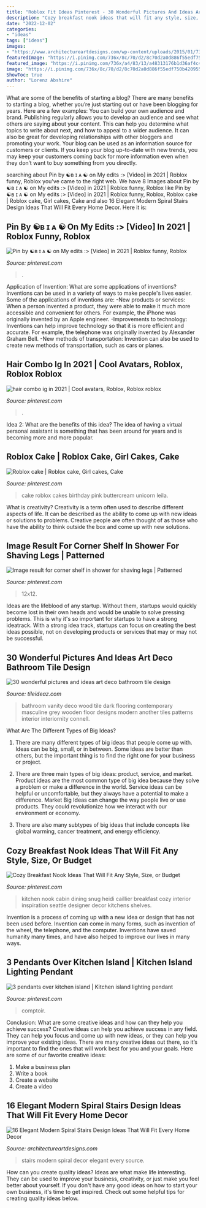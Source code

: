 ```yaml
---
title: "Roblox Fit Ideas Pinterest - 30 Wonderful Pictures And Ideas Art Deco Bathroom Tile Design"
description: "Cozy breakfast nook ideas that will fit any style, size, or budget"
date: "2022-12-02"
categories:
- "ideas"
tags: ["ideas"]
images:
- "https://www.architectureartdesigns.com/wp-content/uploads/2015/01/73.jpg"
featuredImage: "https://i.pinimg.com/736x/8c/70/d2/8c70d2a0d886f55edf750b420955b687.jpg"
featured_image: "https://i.pinimg.com/736x/a4/83/13/a48313176b1d36af4c44fc96fcbed7be.jpg"
image: "https://i.pinimg.com/736x/8c/70/d2/8c70d2a0d886f55edf750b420955b687.jpg"
ShowToc: true
author: "Lorenz Abshire"
---
```



What are some of the benefits of starting a blog?
There are many benefits to starting a blog, whether you’re just starting out or have been blogging for years. Here are a few examples: 
You can build your own audience and brand. 
Publishing regularly allows you to develop an audience and see what others are saying about your content. This can help you determine what topics to write about next, and how to appeal to a wider audience. 
It can also be great for developing relationships with other bloggers and promoting your work. 
Your blog can be used as an information source for customers or clients. If you keep your blog up-to-date with new trends, you may keep your customers coming back for more information even when they don’t want to buy something from you directly.

	

		
searching about Pin by ☯ʙ ɪ ᴀ ☯ on My edits :&gt; [Video] in 2021 | Roblox funny, Roblox you've came to the right web. We have 8 Images about Pin by ☯ʙ ɪ ᴀ ☯ on My edits :&gt; [Video] in 2021 | Roblox funny, Roblox like Pin by ☯ʙ ɪ ᴀ ☯ on My edits :&gt; [Video] in 2021 | Roblox funny, Roblox, Roblox cake | Roblox cake, Girl cakes, Cake and also 16 Elegant Modern Spiral Stairs Design Ideas That Will Fit Every Home Decor. Here it is:
		
    
## Pin By ☯ʙ ɪ ᴀ ☯ On My Edits :&gt; [Video] In 2021 | Roblox Funny, Roblox

<img loading=lazy src="https://i.pinimg.com/736x/8c/70/d2/8c70d2a0d886f55edf750b420955b687.jpg" onerror="this.onerror=null;this.src='https://tse4.mm.bing.net/th?id=OIP.1RfX9-lRVtwKq5sw4fXLYwHaNK&amp;pid=15.1';" alt="Pin by ☯ʙ ɪ ᴀ ☯ on My edits :&gt; [Video] in 2021 | Roblox funny, Roblox">

_Source: pinterest.com_

>. 

	

Application of Invention: What are some applications of inventions?
Inventions can be used in a variety of ways to make people's lives easier. Some of the applications of inventions are: 
-New products or services: When a person invented a product, they were able to make it much more accessible and convenient for others. For example, the iPhone was originally invented by an Apple engineer. 
-Improvements to technology: Inventions can help improve technology so that it is more efficient and accurate. For example, the telephone was originally invented by Alexander Graham Bell. 
-New methods of transportation: Invention can also be used to create new methods of transportation, such as cars or planes.

    
## Hair Combo Ig In 2021 | Cool Avatars, Roblox, Roblox Roblox

<img loading=lazy src="https://i.pinimg.com/736x/a4/83/13/a48313176b1d36af4c44fc96fcbed7be.jpg" onerror="this.onerror=null;this.src='https://tse2.mm.bing.net/th?id=OIP.vV9Fsscz-_D8IerX4zwqFwHaK4&amp;pid=15.1';" alt="hair combo ig in 2021 | Cool avatars, Roblox, Roblox roblox">

_Source: pinterest.com_

>. 

	

Idea 2: What are the benefits of this idea?
The idea of having a virtual personal assistant is something that has been around for years and is becoming more and more popular.

    
## Roblox Cake | Roblox Cake, Girl Cakes, Cake

<img loading=lazy src="https://i.pinimg.com/736x/86/67/aa/8667aa3cc5455c3cf79edc1eb320b707.jpg" onerror="this.onerror=null;this.src='https://tse3.mm.bing.net/th?id=OIP.a90Ppy2c2QVukA1EKoaJGwHaJ4&amp;pid=15.1';" alt="Roblox cake | Roblox cake, Girl cakes, Cake">

_Source: pinterest.com_

>cake roblox cakes birthday pink buttercream unicorn leila. 

	

What is creativity?
Creativity is a term often used to describe different aspects of life. It can be described as the ability to come up with new ideas or solutions to problems. Creative people are often thought of as those who have the ability to think outside the box and come up with new solutions.

    
## Image Result For Corner Shelf In Shower For Shaving Legs | Patterned

<img loading=lazy src="https://i.pinimg.com/736x/0a/3a/be/0a3abe54f89fed67a01c9f8a1dc381de.jpg" onerror="this.onerror=null;this.src='https://tse2.mm.bing.net/th?id=OIP.lFa7a4cfkySMFarQsi7ajgAAAA&amp;pid=15.1';" alt="Image result for corner shelf in shower for shaving legs | Patterned">

_Source: pinterest.com_

>12x12. 

	

Ideas are the lifeblood of any startup. Without them, startups would quickly become lost in their own heads and would be unable to solve pressing problems. This is why it's so important for startups to have a strong ideatrack. With a strong idea track, startups can focus on creating the best ideas possible, not on developing products or services that may or may not be successful.

    
## 30 Wonderful Pictures And Ideas Art Deco Bathroom Tile Design

<img loading=lazy src="http://www.tileideaz.com/wp-content/uploads/2015/11/Likable-art-deco-bathroom-ideas-with-grey-vanity-top-and-dark-colored-wooden-vanity-and-classic-wood-flooring-ideas.jpg" onerror="this.onerror=null;this.src='https://tse4.mm.bing.net/th?id=OIP.505fKis6H31Bxq4sdWwrLwHaLH&amp;pid=15.1';" alt="30 wonderful pictures and ideas art deco bathroom tile design">

_Source: tileideaz.com_

>bathroom vanity deco wood tile dark flooring contemporary masculine grey wooden floor designs modern another tiles patterns interior interiornity connell. 

	

What Are The Different Types of Big Ideas?
1. There are many different types of big ideas that people come up with. Ideas can be big, small, or in between. Some ideas are better than others, but the important thing is to find the right one for your business or project.
2. There are three main types of big ideas: product, service, and market. Product ideas are the most common type of big idea because they solve a problem or make a difference in the world. Service ideas can be helpful or uncomfortable, but they always have a potential to make a difference. Market Big Ideas can change the way people live or use products. They could revolutionize how we interact with our environment or economy.

3. There are also many subtypes of big ideas that include concepts like global warming, cancer treatment, and energy efficiency.

    
## Cozy Breakfast Nook Ideas That Will Fit Any Style, Size, Or Budget

<img loading=lazy src="https://i.pinimg.com/736x/7d/fd/3a/7dfd3a90a4a2b1bd4977d7e95d02b83b.jpg" onerror="this.onerror=null;this.src='https://tse2.mm.bing.net/th?id=OIP.1jZl5VKiv8iRNpLRn0NphwHaLD&amp;pid=15.1';" alt="Cozy Breakfast Nook Ideas That Will Fit Any Style, Size, or Budget">

_Source: pinterest.com_

>kitchen nook cabin dining snug heidi caillier breakfast cozy interior inspiration seattle designer decor kitchens shelves. 

	

Invention is a process of coming up with a new idea or design that has not been used before. Invention can come in many forms, such as invention of the wheel, the telephone, and the computer. Inventions have saved humanity many times, and have also helped to improve our lives in many ways.

    
## 3 Pendants Over Kitchen Island | Kitchen Island Lighting Pendant

<img loading=lazy src="https://i.pinimg.com/736x/42/e4/74/42e47481dc3d32f877c8e1607f9ebf49.jpg" onerror="this.onerror=null;this.src='https://tse1.mm.bing.net/th?id=OIP.Mmv2c9dQQekcB6AnTmkM6AHaKH&amp;pid=15.1';" alt="3 pendants over kitchen island | Kitchen island lighting pendant">

_Source: pinterest.com_

>comptoir. 

	

Conclusion: What are some creative ideas and how can they help you achieve success?
Creative ideas can help you achieve success in any field. They can help you focus and come up with new ideas, or they can help you improve your existing ideas. There are many creative ideas out there, so it’s important to find the ones that will work best for you and your goals. Here are some of our favorite creative ideas: 
1. Make a business plan 
2. Write a book 
3. Create a website 
4. Create a video 

    
## 16 Elegant Modern Spiral Stairs Design Ideas That Will Fit Every Home Decor

<img loading=lazy src="https://www.architectureartdesigns.com/wp-content/uploads/2015/01/73.jpg" onerror="this.onerror=null;this.src='https://tse3.mm.bing.net/th?id=OIP.s5Meg2Si7Ha2W_mFxf2rRwHaLH&amp;pid=15.1';" alt="16 Elegant Modern Spiral Stairs Design Ideas That Will Fit Every Home Decor">

_Source: architectureartdesigns.com_

>stairs modern spiral decor elegant every source. 

	

How can you create quality ideas?
Ideas are what make life interesting. They can be used to improve your business, creativity, or just make you feel better about yourself. If you don't have any good ideas on how to start your own business, it's time to get inspired. Check out some helpful tips for creating quality ideas below.

